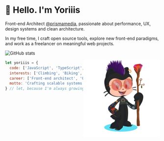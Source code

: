 # 👋 Hello. I'm Yoriiis

Front-end Architect [@prismamedia](https://github.com/prismamedia), passionate about performance, UX, design systems and clean architecture.

In my free time, I craft open source tools, explore new front-end paradigms, and work as a freelancer on meaningful web projects.

<!--<p>
  <img src="https://github-readme-stats-yoriiis.vercel.app/api/top-langs?username=yoriiis&show_icons=false&theme=github_dark&locale=en&layout=compact&langs_count=5" alt="Most used languages" />
</p>-->

<p>
  <img src="https://github-readme-stats-yoriiis.vercel.app/api?username=yoriiis&show_icons=true&theme=github_dark&locale=en&count_private=true&rank_icon=github" alt="GitHub stats" />
</p>

<img align='right' src="https://github.com/yoriiis/yoriiis/blob/main/octocat.png" width="250">

```javascript
let yoriiis = {
  code: ['JavaScript', 'TypeScript', 'Node.js', 'Python', 'DevOps'],
  interests: ['Climbing', 'Biking', 'Skiing'', 'Music', 'Plants'],
  career: ['Front-end architect', 'Open source developer', 'Tech explorer'],
  motto: 'Crafting scalable systems and open source projects'
} // let, because I'm always growing — just like my plant collection 🌿
```
